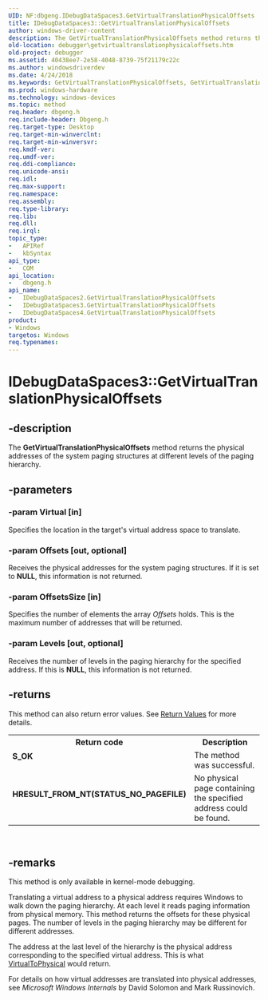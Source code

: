 ```yaml
---
UID: NF:dbgeng.IDebugDataSpaces3.GetVirtualTranslationPhysicalOffsets
title: IDebugDataSpaces3::GetVirtualTranslationPhysicalOffsets
author: windows-driver-content
description: The GetVirtualTranslationPhysicalOffsets method returns the physical addresses of the system paging structures at different levels of the paging hierarchy.
old-location: debugger\getvirtualtranslationphysicaloffsets.htm
old-project: debugger
ms.assetid: 40438ee7-2e58-4048-8739-75f21179c22c
ms.author: windowsdriverdev
ms.date: 4/24/2018
ms.keywords: GetVirtualTranslationPhysicalOffsets, GetVirtualTranslationPhysicalOffsets method [Windows Debugging], GetVirtualTranslationPhysicalOffsets method [Windows Debugging],IDebugDataSpaces2 interface, GetVirtualTranslationPhysicalOffsets method [Windows Debugging],IDebugDataSpaces3 interface, GetVirtualTranslationPhysicalOffsets method [Windows Debugging],IDebugDataSpaces4 interface, IDebugDataSpaces2 interface [Windows Debugging],GetVirtualTranslationPhysicalOffsets method, IDebugDataSpaces2::GetVirtualTranslationPhysicalOffsets, IDebugDataSpaces3 interface [Windows Debugging],GetVirtualTranslationPhysicalOffsets method, IDebugDataSpaces3.GetVirtualTranslationPhysicalOffsets, IDebugDataSpaces3::GetVirtualTranslationPhysicalOffsets, IDebugDataSpaces4 interface [Windows Debugging],GetVirtualTranslationPhysicalOffsets method, IDebugDataSpaces4::GetVirtualTranslationPhysicalOffsets, IDebugDataSpaces_661959c5-a514-4651-8eaa-fd4c4fb94bd7.xml, dbgeng/IDebugDataSpaces2::GetVirtualTranslationPhysicalOffsets, dbgeng/IDebugDataSpaces3::GetVirtualTranslationPhysicalOffsets, dbgeng/IDebugDataSpaces4::GetVirtualTranslationPhysicalOffsets, debugger.getvirtualtranslationphysicaloffsets
ms.prod: windows-hardware
ms.technology: windows-devices
ms.topic: method
req.header: dbgeng.h
req.include-header: Dbgeng.h
req.target-type: Desktop
req.target-min-winverclnt: 
req.target-min-winversvr: 
req.kmdf-ver: 
req.umdf-ver: 
req.ddi-compliance: 
req.unicode-ansi: 
req.idl: 
req.max-support: 
req.namespace: 
req.assembly: 
req.type-library: 
req.lib: 
req.dll: 
req.irql: 
topic_type:
-	APIRef
-	kbSyntax
api_type:
-	COM
api_location:
-	dbgeng.h
api_name:
-	IDebugDataSpaces2.GetVirtualTranslationPhysicalOffsets
-	IDebugDataSpaces3.GetVirtualTranslationPhysicalOffsets
-	IDebugDataSpaces4.GetVirtualTranslationPhysicalOffsets
product:
- Windows
targetos: Windows
req.typenames: 
---
```


# IDebugDataSpaces3::GetVirtualTranslationPhysicalOffsets


## -description


The <b>GetVirtualTranslationPhysicalOffsets</b> method returns the physical addresses of the system paging structures at different levels of the paging hierarchy.


## -parameters




### -param Virtual [in]

Specifies the location in the target's virtual address space to translate.


### -param Offsets [out, optional]

Receives the physical addresses for the system paging structures.  If it is set to <b>NULL</b>, this information is not returned.


### -param OffsetsSize [in]

Specifies the number of elements the array <i>Offsets</i> holds.  This is the maximum number of addresses that will be returned.


### -param Levels [out, optional]

Receives the number of levels in the paging hierarchy for the specified address.  If this is <b>NULL</b>, this information is not returned.


## -returns



This method can also return error values.  See <a href="https://msdn.microsoft.com/713f3ee2-2f5b-415e-9908-90f5ae428b43">Return Values</a> for more details.

<table>
<tr>
<th>Return code</th>
<th>Description</th>
</tr>
<tr>
<td width="40%">
<dl>
<dt><b>S_OK</b></dt>
</dl>
</td>
<td width="60%">
The method was successful.

</td>
</tr>
<tr>
<td width="40%">
<dl>
<dt><b>HRESULT_FROM_NT(STATUS_NO_PAGEFILE)</b></dt>
</dl>
</td>
<td width="60%">
No physical page containing the specified address could be found.

</td>
</tr>
</table>
 




## -remarks



This method is only available in kernel-mode debugging.

Translating a virtual address to a physical address requires Windows  to walk down the paging hierarchy.  At each level it reads paging information from physical memory.  This method returns the offsets for these physical pages.  The number of levels in the paging hierarchy may be different for different addresses.

The address at the last level of the hierarchy is the physical address corresponding to the specified virtual address.  This is what <a href="https://msdn.microsoft.com/library/windows/hardware/ff560335">VirtualToPhysical</a> would return.

For details on how virtual addresses are translated into physical addresses, see <i>Microsoft Windows Internals</i> by David Solomon and Mark Russinovich.



